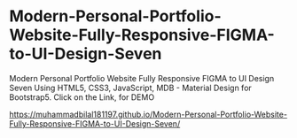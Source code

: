 # Modern-Personal-Portfolio-Website-Fully-Responsive-FIGMA-to-UI-Design-Seven
Modern Personal Portfolio Website Fully Responsive FIGMA to UI Design Seven Using HTML5, CSS3, JavaScript, MDB - Material Design for Bootstrap5.
Click on the Link, for DEMO

https://muhammadbilal181197.github.io/Modern-Personal-Portfolio-Website-Fully-Responsive-FIGMA-to-UI-Design-Seven/
